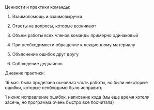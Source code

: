 Ценности и практики команды:
1. Взаимопомощь и взаимовыручка

2. Ответы на вопросы, которые возникают

3. Объем работы всех членов команды примерно одинаковый

4. При необходимости обращение к лекционному материалу

5. Объяснение ошибок друг другу

6. Соблюдение дедлайнов


Дневник практики:

19 мая: была проделана основная часть работы, но были некоторые ошибки, которые необходимо было исправить

1 июня: исправление ошибок, написание кода (мы еще время хотели засечь, но программа очень быстро все посчитала)
